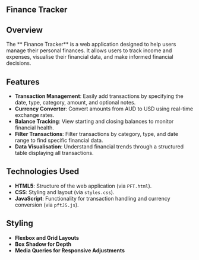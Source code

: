 ## Finance Tracker

## Overview

The ** Finance Tracker** is a web application designed to help users manage their personal finances. It allows users to track income and expenses, visualise their financial data, and make informed financial decisions.

## Features

- **Transaction Management**: Easily add transactions by specifying the date, type, category, amount, and optional notes.
- **Currency Converter**: Convert amounts from AUD to USD using real-time exchange rates.
- **Balance Tracking**: View starting and closing balances to monitor financial health.
- **Filter Transactions**: Filter transactions by category, type, and date range to find specific financial data.
- **Data Visualisation**: Understand financial trends through a structured table displaying all transactions.

## Technologies Used

- **HTML5**: Structure of the web application (via `PFT.html`).
- **CSS**: Styling and layout (via `styles.css`).
- **JavaScript**: Functionality for transaction handling and currency conversion (via `pftJS.js`).

## Styling

- **Flexbox and Grid Layouts**
- **Box Shadow for Depth**
- **Media Queries for Responsive Adjustments**
